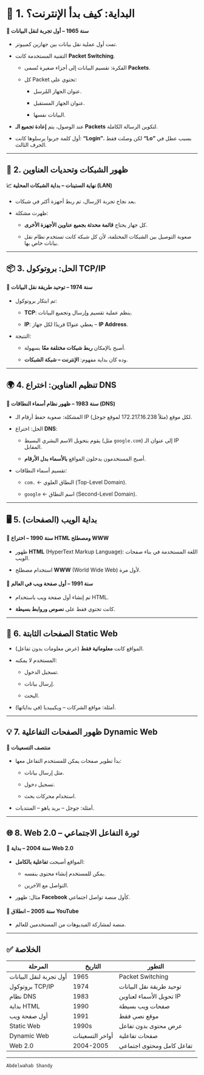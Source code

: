 
# 🧱 **1. البداية: كيف بدأ الإنترنت؟**

#### 📆 سنة 1965 – أول تجربة لنقل البيانات

- تمت أول عملية نقل بيانات بين جهازين كمبيوتر.
    
- التقنية المستخدمة كانت **Packet Switching**.
    
    - الفكرة: تقسيم البيانات إلى أجزاء صغيرة تُسمى **Packets**.
        
    - كل Packet تحتوي على:
        
        - عنوان الجهاز المُرسل.
            
        - عنوان الجهاز المستقبل.
            
        - البيانات نفسها.
            
- عند الوصول، يتم **إعادة تجميع الـ Packets** لتكوين الرسالة الكاملة.
    
- أول كلمة جربوا يرسلوها كانت: **“Login”**، لكن وصلت فقط **“Lo”** بسبب عطل في الحرف الثالث.

---
## 🔌 **2. ظهور الشبكات وتحديات العناوين**

#### 📈 نهاية الستينات – بداية الشبكات المحلية (LAN)

- بعد نجاح تجربة الإرسال، تم ربط أجهزة أكثر في شبكات.
    
- ظهرت مشكلة:
    
    - كل جهاز يحتاج **قائمة محدثة بجميع عناوين الأجهزة الأخرى**.
        
    - صعوبة التوصيل بين الشبكات المختلفة، لأن كل شبكة كانت تستخدم نظام نقل بيانات خاص بها.
        

---

## 📦 **3. الحل: بروتوكول TCP/IP**

#### 📆 سنة 1974 – توحيد طريقة نقل البيانات

- تم ابتكار بروتوكول:
    
    - **TCP**: ينظم عملية تقسيم وإرسال وتجميع البيانات.
        
    - **IP**: يعطي عنوانًا فريدًا لكل جهاز – **IP Address**.
        
- النتيجة:
    
    - أصبح بالإمكان **ربط شبكات مختلفة معًا** بسهولة.
        
    - وده كان بداية مفهوم: **الإنترنت – شبكة الشبكات**.
        

---

## 🌍 **4. تنظيم العناوين: اختراع DNS**

#### 📆 سنة 1983 – ظهور نظام أسماء النطاقات (DNS)

- المشكلة: صعوبة حفظ أرقام الـ IP لكل موقع (مثلاً 172.217.16.238 لموقع جوجل).
    
- الحل: اختراع **DNS**:
    
    - يقوم بتحويل الاسم البشري البسيط (مثل `google.com`) إلى عنوان الـ IP المقابل.
        
    - أصبح المستخدمون يدخلون المواقع **بالأسماء بدل الأرقام**.
        
- تقسيم أسماء النطاقات:
    
    - `com.` ← النطاق العلوي (Top-Level Domain).
        
    - `google` ← اسم النطاق (Second-Level Domain).
        

---
## 🖥️ **5. بداية الويب (الصفحات)**

#### 📆 سنة 1990 – اختراع HTML ومصطلح WWW

- ظهور **HTML** (HyperText Markup Language): اللغة المستخدمة في بناء صفحات الويب.
    
- استخدام مصطلح **WWW** (World Wide Web) لأول مرة.

#### 📆 سنة 1991 – أول صفحة ويب في العالم

- تم إنشاء أول صفحة ويب باستخدام HTML.
    
- كانت تحتوي فقط على **نصوص وروابط بسيطة**.

---
## 🧾 **6. الصفحات الثابتة Static Web**

- المواقع كانت **معلوماتية فقط** (عرض معلومات بدون تفاعل).
    
- المستخدم لا يمكنه:
    
    - تسجيل الدخول.
        
    - إرسال بيانات.
        
    - البحث.
        
- أمثلة: مواقع الشركات – ويكيبيديا (في بداياتها).

---
## 💡 **7. ظهور الصفحات التفاعلية Dynamic Web**

#### 📆 منتصف التسعينات

- بدأ تطوير صفحات يمكن للمستخدم التفاعل معها:
    
    - مثل إرسال بيانات.
        
    - تسجيل دخول.
        
    - استخدام محركات بحث.
        
- أمثلة: جوجل – بريد ياهو – المنتديات.
    

---

## 🌐 **8. Web 2.0 – ثورة التفاعل الاجتماعي**

#### 📆 سنة 2004 – بداية Web 2.0

- المواقع أصبحت **تفاعلية بالكامل**:
    
    - يمكن للمستخدم إنشاء محتوى بنفسه.
        
    - التواصل مع الآخرين.
        
- مثال: ظهور **Facebook** كأول منصة تواصل اجتماعي.

#### 📆 سنة 2005 – انطلاق YouTube

- منصة لمشاركة الفيديوهات من المستخدمين للعالم.

---

## ✅ **الخلاصة**

|المرحلة|التاريخ|التطور|
|---|---|---|
|أول تجربة لنقل البيانات|1965|Packet Switching|
|بروتوكول TCP/IP|1974|توحيد طريقة نقل البيانات|
|نظام DNS|1983|تحويل الأسماء لعناوين IP|
|بداية HTML|1990|صفحات ويب بسيطة|
|أول صفحة ويب|1991|موقع نصي فقط|
|Static Web|1990s|عرض محتوى بدون تفاعل|
|Dynamic Web|أواخر التسعينات|صفحات تفاعلية|
|Web 2.0|2004-2005|تفاعل كامل ومحتوى اجتماعي|

---
`Abdelwahab Shandy`
